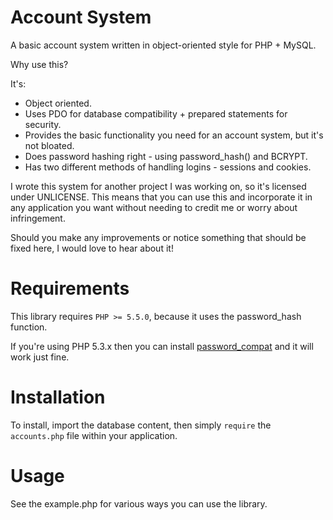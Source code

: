 Account System
============

A basic account system written in object-oriented style for PHP + MySQL. 

Why use this? 

It's:

* Object oriented.
* Uses PDO for database compatibility + prepared statements for security.
* Provides the basic functionality you need for an account system, but it's not bloated.
* Does password hashing right - using password_hash() and BCRYPT.
* Has two different methods of handling logins - sessions and cookies.

I wrote this system for another project I was working on, so it's licensed under UNLICENSE. 
This means that you can use this and incorporate it in any application you want without needing
to credit me or worry about infringement.

Should you make any improvements or notice something that should be fixed here, I would love to
hear about it!

Requirements
============

This library requires `PHP >= 5.5.0`, because it uses the password_hash function. 

If you're using PHP 5.3.x then you can install [password_compat](https://github.com/ircmaxell/password_compat) and it will work just fine.

Installation
============

To install, import the database content, then simply `require` the `accounts.php` file within your application. 

Usage
=====

See the example.php for various ways you can use the library.
